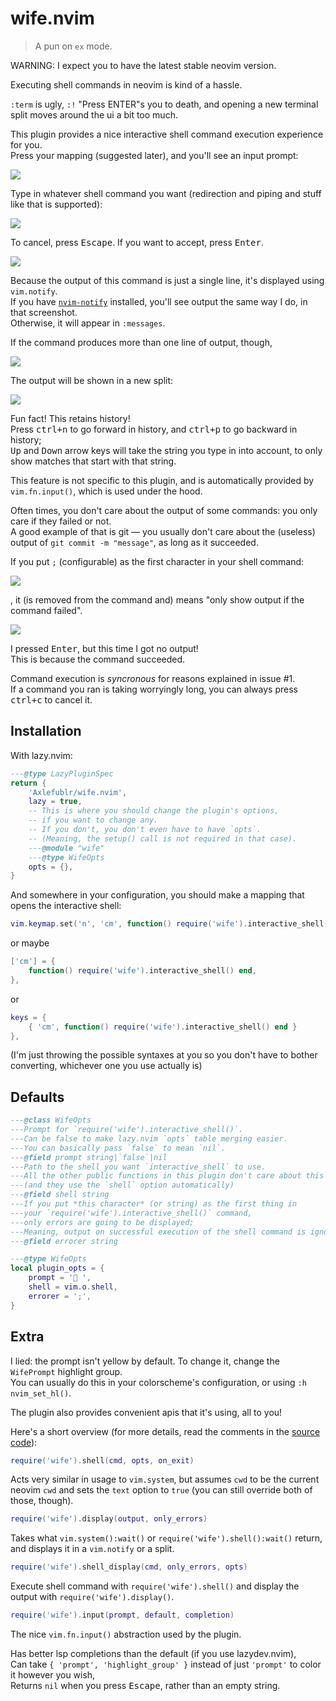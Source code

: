 # wife.nvim

> A pun on `ex` mode.

WARNING: I expect you to have the latest stable neovim version.

Executing shell commands in neovim is kind of a hassle.

`:term` is ugly, `:!` "Press ENTER"s you to death, and opening a new terminal split moves around the ui a bit too much.

This plugin provides a nice interactive shell command execution experience for you. \
Press your mapping (suggested later), and you'll see an input prompt:

![](./img/prompt.png)

Type in whatever shell command you want (redirection and piping and stuff like that is supported):

![](./img/hi.png)

To cancel, press <kbd>Escape</kbd>. If you want to accept, press <kbd>Enter</kbd>.

![](./img/enter.png)

Because the output of this command is just a single line, it's displayed using `vim.notify`. \
If you have [`nvim-notify`](https://github.com/rcarriga/nvim-notify) installed, you'll see output the same way I do, in that screenshot. \
Otherwise, it will appear in `:messages`.

If the command produces more than one line of output, though,

![](./img/lines.png)

The output will be shown in a new split:

![](./img/split.png)

Fun fact! This retains history! \
Press <kbd>ctrl+n</kbd> to go forward in history, and <kbd>ctrl+p</kbd> to go backward in history; \
<kbd>Up</kbd> and <kbd>Down</kbd> arrow keys will take the string you type in into account, to only show matches that start with that string.

This feature is not specific to this plugin, and is automatically provided by `vim.fn.input()`, which is used under the hood.

Often times, you don't care about the output of some commands: you only care if they failed or not. \
A good example of that is git — you usually don't care about the (useless) output of `git commit -m "message"`, as long as it succeeded.

If you put `;` (configurable) as the first character in your shell command:

![](./img/semicolon.png)

, it (is removed from the command and) means "only show output if the command failed".

![](./img/failed.png)

I pressed <kbd>Enter</kbd>, but this time I got no output! \
This is because the command succeeded.

Command execution is *syncronous* for reasons explained in issue #1. \
If a command you ran is taking worryingly long, you can always press <kbd>ctrl+c</kbd> to cancel it.

## Installation

With lazy.nvim:
```lua
---@type LazyPluginSpec
return {
    'Axlefublr/wife.nvim',
    lazy = true,
    -- This is where you should change the plugin's options,
    -- if you want to change any.
    -- If you don't, you don't even have to have `opts`.
    -- (Meaning, the setup() call is not required in that case).
    ---@module "wife"
    ---@type WifeOpts
    opts = {},
}
```

And somewhere in your configuration, you should make a mapping that opens the interactive shell:

```lua
vim.keymap.set('n', 'cm', function() require('wife').interactive_shell() end)
```

or maybe

```lua
['cm'] = {
    function() require('wife').interactive_shell() end,
},
```

or

```lua
keys = {
    { 'cm', function() require('wife').interactive_shell() end }
},
```

(I'm just throwing the possible syntaxes at you so you don't have to bother converting, whichever one you use actually is)

## Defaults

```lua
---@class WifeOpts
---Prompt for `require('wife').interactive_shell()`.
---Can be false to make lazy.nvim `opts` table merging easier.
---You can basically pass `false` to mean `nil`.
---@field prompt string|`false`|nil
---Path to the shell you want `interactive_shell` to use.
---All the other public functions in this plugin don't care about this option.
---(and they use the `shell` option automatically)
---@field shell string
---If you put *this character* (or string) as the first thing in
---your `require('wife').interactive_shell()` command,
---only errors are going to be displayed;
---Meaning, output on successful execution of the shell command is ignored.
---@field errorer string

---@type WifeOpts
local plugin_opts = {
    prompt = '󱕅 ',
    shell = vim.o.shell,
    errorer = ';',
}
```

## Extra

I lied: the prompt isn't yellow by default. To change it, change the `WifePrompt` highlight group. \
You can usually do this in your colorscheme's configuration, or using `:h nvim_set_hl()`.

The plugin also provides convenient apis that it's using, all to you!

Here's a short overview (for more details, read the comments in the [source code](./lua/wife/init.lua)):

```lua
require('wife').shell(cmd, opts, on_exit)
```

Acts very similar in usage to `vim.system`, but assumes `cwd` to be the current neovim `cwd` and sets the `text` option to `true` (you can still override both of those, though).

```lua
require('wife').display(output, only_errors)
```

Takes what `vim.system():wait()` or `require('wife').shell():wait()` return, and displays it in a `vim.notify` or a split.

```lua
require('wife').shell_display(cmd, only_errors, opts)
```

Execute shell command with `require('wife').shell()` and display the output with `require('wife').display()`.

```lua
require('wife').input(prompt, default, completion)
```

The nice `vim.fn.input()` abstraction used by the plugin.

Has better lsp completions than the default (if you use lazydev.nvim), \
Can take `{ 'prompt', 'highlight_group' }` instead of just `'prompt'` to color it however you wish, \
Returns `nil` when you press <kbd>Escape</kbd>, rather than an empty string.
